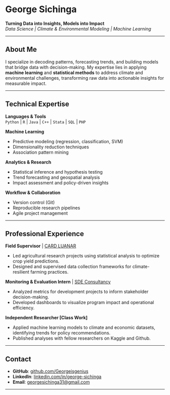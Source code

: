 # George Sichinga  
**Turning Data into Insights, Models into Impact**  
*Data Science | Climate & Environmental Modeling | Machine Learning*  

---

## About Me  
I specialize in decoding patterns, forecasting trends, and building models that bridge data with decision-making. My expertise lies in applying **machine learning** and **statistical methods** to address climate and environmental challenges, transforming raw data into actionable insights for measurable impact.  

---

## Technical Expertise  
**Languages & Tools**  
`Python` | `R` | `Java` | `C++` | `Stata` | `SQL` | `PHP`  

**Machine Learning**  
- Predictive modeling (regression, classification, SVM)  
- Dimensionality reduction techniques  
- Association pattern mining  

**Analytics & Research**  
- Statistical inference and hypothesis testing  
- Trend forecasting and geospatial analysis  
- Impact assessment and policy-driven insights  

**Workflow & Collaboration**  
- Version control (Git)  
- Reproducible research pipelines  
- Agile project management  

---

## Professional Experience  
**Field Supervisor** | [CARD LUANAR](https://www.luanar.ac.mw/)  
- Led agricultural research projects using statistical analysis to optimize crop yield predictions.  
- Designed and supervised data collection frameworks for climate-resilient farming practices.  

**Monitoring & Evaluation Intern** | [SDE Consultancy](https://sdeconsultingmw.com/)  
- Analyzed metrics for development projects to inform stakeholder decision-making.  
- Developed dashboards to visualize program impact and operational efficiency.  

**Independent Researcher [Class Work]**  
- Applied machine learning models to climate and economic datasets, identifying trends for policy recommendations.  
- Published analyses with fellow researchers on Kaggle and Github.  

---

## Contact  
- **GitHub**: [github.com/Georgeisgenius](https://github.com/Georgeisgenius)  
- **LinkedIn**: [linkedin.com/in/george-sichinga](https://www.linkedin.com/in/george-sichinga-871362256/)  
- **Email**: [georgesichinga31@gmail.com](mailto:georgesichinga31@gmail.com)  

---

